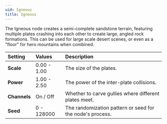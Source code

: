```yaml
---
uid: Igneous
title: Igneous
---
```


The Igneous node creates a semi-complete sandstone terrain, featuring multiple plates crashing into each other to create large, angled rock formations. This can be used for large scale desert scenes, or even as a "floor" for hero mountains when combined.

| Setting      | Values      | Description                                               |
| :----------- | :---------- | :-------------------------------------------------------- |
| **Scale**    | 0.00 - 1.00 | The size of the plates.                                   |
| **Power**    | 1.00 - 2.50 | The power of the inter-plate collisions.                  |
| **Channels** | On / Off    | Whether to carve gullies where different plates meet.     |
| **Seed**     | 0 - 128000  | The randomization pattern or seed for the node's process. |
